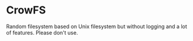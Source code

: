# CrowFS

Random filesystem based on Unix filesystem but without logging and a lot of features. Please don't use.